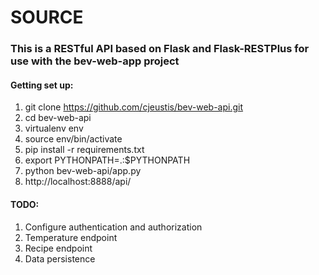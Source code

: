 # SOURCE

### This is a RESTful API based on Flask and Flask-RESTPlus for use with the bev-web-app project

#### Getting set up:
 1. git clone https://github.com/cjeustis/bev-web-api.git
 2. cd bev-web-api
 3. virtualenv env
 4. source env/bin/activate
 5. pip install -r requirements.txt
 6. export PYTHONPATH=.:$PYTHONPATH
 7. python bev-web-api/app.py
 8. http://localhost:8888/api/


#### TODO:
 1. Configure authentication and authorization
 2. Temperature endpoint
 3. Recipe endpoint
 4. Data persistence